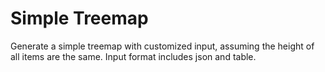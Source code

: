 # Simple Treemap

Generate a simple treemap with customized input, assuming the height of all items are the same. Input format includes json and table.
